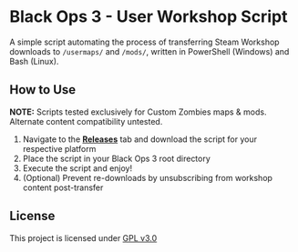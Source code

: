 # Black Ops 3 - User Workshop Script
A simple script automating the process of transferring Steam Workshop downloads to `/usermaps/` and `/mods/`, written in PowerShell (Windows) and Bash (Linux).

## How to Use
**NOTE:** Scripts tested exclusively for Custom Zombies maps & mods. Alternate content compatibility untested.
1. Navigate to the **[Releases](https://github.com/RebelPolygon/bo3uw/releases/latest)** tab and download the script for your respective platform
2. Place the script in your Black Ops 3 root directory
3. Execute the script and enjoy!
4. (Optional) Prevent re-downloads by unsubscribing from workshop content post-transfer

## License

This project is licensed under [GPL v3.0](LICENSE)
